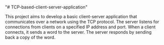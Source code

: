 "# TCP-based-client-server-application" 

This project aims to develop a basic client-server application that communicates over a network using the TCP protocol. The server listens for connections from clients on a specified IP address and port. When a client connects, it sends a word to the server. The server responds by sending back a copy of the word.
